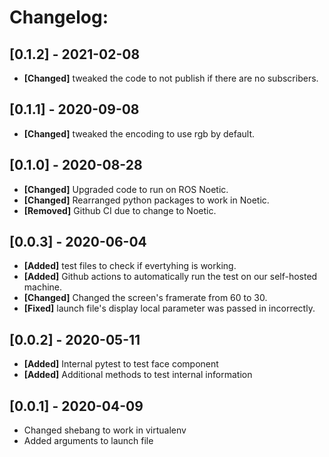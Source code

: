 

# Changelog:

## [0.1.2] - 2021-02-08
- **[Changed]** tweaked the code to not publish if there are no subscribers.

## [0.1.1] - 2020-09-08
- **[Changed]** tweaked the encoding to use rgb by default.

## [0.1.0] - 2020-08-28
- **[Changed]** Upgraded code to run on ROS Noetic.
- **[Changed]** Rearranged python packages to work in Noetic.
- **[Removed]** Github CI due to change to Noetic.

## [0.0.3] - 2020-06-04
- **[Added]** test files to check if evertyhing is working.
- **[Added]** Github actions to automatically run the test on our self-hosted machine.
- **[Changed]** Changed the screen's framerate from 60 to 30.
- **[Fixed]** launch file's display local parameter was passed in incorrectly.

## [0.0.2] - 2020-05-11
- **[Added]** Internal pytest to test face component
- **[Added]** Additional methods to test internal information

## [0.0.1] - 2020-04-09
- Changed shebang to work in virtualenv
- Added arguments to launch file